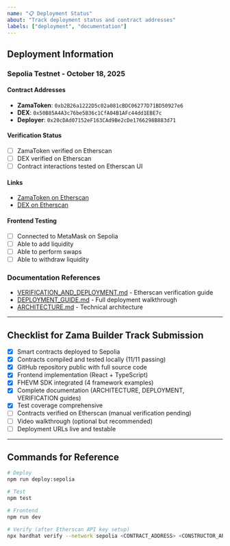 ```yaml
---
name: "📋 Deployment Status"
about: "Track deployment status and contract addresses"
labels: ["deployment", "documentation"]
---
```


## Deployment Information

### Sepolia Testnet - October 18, 2025

#### Contract Addresses
- **ZamaToken**: `0xb2B26a1222D5c02a081cBDC06277D71BD50927e6`
- **DEX**: `0x50B85A4A3c76be5B36c1CfA04B1AFc44dd1EBE7c`
- **Deployer**: `0x20cDAd07152eF163CAd9Be2cDe1766298B883d71`

#### Verification Status
- [ ] ZamaToken verified on Etherscan
- [ ] DEX verified on Etherscan
- [ ] Contract interactions tested on Etherscan UI

#### Links
- [ZamaToken on Etherscan](https://sepolia.etherscan.io/address/0xb2B26a1222D5c02a081cBDC06277D71BD50927e6)
- [DEX on Etherscan](https://sepolia.etherscan.io/address/0x50B85A4A3c76be5B36c1CfA04B1AFc44dd1EBE7c)

#### Frontend Testing
- [ ] Connected to MetaMask on Sepolia
- [ ] Able to add liquidity
- [ ] Able to perform swaps
- [ ] Able to withdraw liquidity

### Documentation References
- [VERIFICATION_AND_DEPLOYMENT.md](../../VERIFICATION_AND_DEPLOYMENT.md) - Etherscan verification guide
- [DEPLOYMENT_GUIDE.md](../../DEPLOYMENT_GUIDE.md) - Full deployment walkthrough
- [ARCHITECTURE.md](../../ARCHITECTURE.md) - Technical architecture

---

## Checklist for Zama Builder Track Submission

- [x] Smart contracts deployed to Sepolia
- [x] Contracts compiled and tested locally (11/11 passing)
- [x] GitHub repository public with full source code
- [x] Frontend implementation (React + TypeScript)
- [x] FHEVM SDK integrated (4 framework examples)
- [x] Complete documentation (ARCHITECTURE, DEPLOYMENT, VERIFICATION guides)
- [x] Test coverage comprehensive
- [ ] Contracts verified on Etherscan (manual verification pending)
- [ ] Video walkthrough (optional but recommended)
- [ ] Deployment URLs live and testable

---

## Commands for Reference

```bash
# Deploy
npm run deploy:sepolia

# Test
npm test

# Frontend
npm run dev

# Verify (after Etherscan API key setup)
npx hardhat verify --network sepolia <CONTRACT_ADDRESS> <CONSTRUCTOR_ARGS>
```
